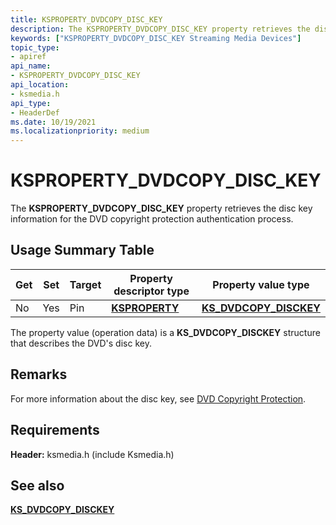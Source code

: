 ```yaml
---
title: KSPROPERTY_DVDCOPY_DISC_KEY
description: The KSPROPERTY_DVDCOPY_DISC_KEY property retrieves the disc key information for the DVD copyright protection authentication process.
keywords: ["KSPROPERTY_DVDCOPY_DISC_KEY Streaming Media Devices"]
topic_type:
- apiref
api_name:
- KSPROPERTY_DVDCOPY_DISC_KEY
api_location:
- ksmedia.h
api_type:
- HeaderDef
ms.date: 10/19/2021
ms.localizationpriority: medium
---
```


# KSPROPERTY_DVDCOPY_DISC_KEY

The **KSPROPERTY_DVDCOPY_DISC_KEY** property retrieves the disc key information for the DVD copyright protection authentication process.

## Usage Summary Table

| Get | Set | Target | Property descriptor type | Property value type |
|--|--|--|--|--|
| No | Yes | Pin | [**KSPROPERTY**](/windows-hardware/drivers/stream/ksproperty-structure) | [**KS_DVDCOPY_DISCKEY**](/windows-hardware/drivers/ddi/ksmedia/ns-ksmedia-_ks_dvdcopy_disckey) |

The property value (operation data) is a **KS_DVDCOPY_DISCKEY** structure that describes the DVD's disc key.

## Remarks

For more information about the disc key, see [DVD Copyright Protection](dvd-copyright-protection.md).

## Requirements

**Header:** ksmedia.h (include Ksmedia.h)

## See also

[**KS_DVDCOPY_DISCKEY**](/windows-hardware/drivers/ddi/ksmedia/ns-ksmedia-_ks_dvdcopy_disckey)

